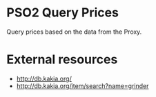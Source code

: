 # PSO2 Query Prices

Query prices based on the data from the Proxy.

# External resources

* http://db.kakia.org/
* http://db.kakia.org/item/search?name=grinder
